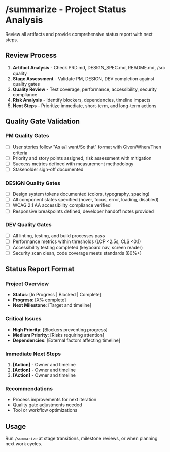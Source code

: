# /summarize - Project Status Analysis

Review all artifacts and provide comprehensive status report with next steps.

## Review Process
1. **Artifact Analysis** - Check PRD.md, DESIGN_SPEC.md, README.md, /src quality
2. **Stage Assessment** - Validate PM, DESIGN, DEV completion against quality gates
3. **Quality Review** - Test coverage, performance, accessibility, security compliance
4. **Risk Analysis** - Identify blockers, dependencies, timeline impacts
5. **Next Steps** - Prioritize immediate, short-term, and long-term actions

## Quality Gate Validation

### PM Quality Gates
- [ ] User stories follow "As a/I want/So that" format with Given/When/Then criteria
- [ ] Priority and story points assigned, risk assessment with mitigation
- [ ] Success metrics defined with measurement methodology
- [ ] Stakeholder sign-off documented

### DESIGN Quality Gates  
- [ ] Design system tokens documented (colors, typography, spacing)
- [ ] All component states specified (hover, focus, error, loading, disabled)
- [ ] WCAG 2.1 AA accessibility compliance verified
- [ ] Responsive breakpoints defined, developer handoff notes provided

### DEV Quality Gates
- [ ] All linting, testing, and build processes pass
- [ ] Performance metrics within thresholds (LCP <2.5s, CLS <0.1)
- [ ] Accessibility testing completed (keyboard nav, screen reader)
- [ ] Security scan clean, code coverage meets standards (80%+)

## Status Report Format

### Project Overview
- **Status**: [In Progress | Blocked | Complete]
- **Progress**: [X% complete] 
- **Next Milestone**: [Target and timeline]

### Critical Issues
- **High Priority**: [Blockers preventing progress]
- **Medium Priority**: [Risks requiring attention] 
- **Dependencies**: [External factors affecting timeline]

### Immediate Next Steps
1. **[Action]** - Owner and timeline
2. **[Action]** - Owner and timeline  
3. **[Action]** - Owner and timeline

### Recommendations
- Process improvements for next iteration
- Quality gate adjustments needed
- Tool or workflow optimizations

## Usage
Run `/summarize` at stage transitions, milestone reviews, or when planning next work cycles.